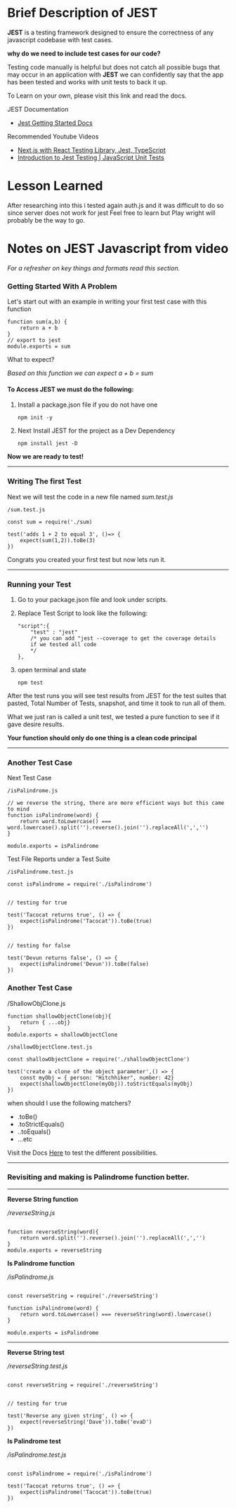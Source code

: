 # Brief Description of JEST
**JEST** is a testing framework designed to ensure the correctness of any javascript codebase with test cases.

**why do we need to include test cases for our code?**

Testing code manually is helpful but does not catch all possible bugs that may occur in an application with **JEST** we can confidently say that the app has been tested and works with unit tests to back it up.

To Learn on your own, please visit this link and read the docs.

JEST Documentation
- [Jest Getting Started Docs](https://jestjs.io/docs/getting-started) 

Recommended Youtube Videos 
- [Next.js with React Testing Library, Jest, TypeScript](https://youtu.be/AS79oJ3Fcf0?si=LuawN9ObsH4RMquT)
- [Introduction to Jest Testing | JavaScript Unit Tests](https://youtu.be/x6NUZ8dc9Qg?si=qgzabhqfY1iO684j)




# Lesson Learned
After researching into this i tested again auth.js and it was difficult to do so since server does not work for jest
Feel free to learn but Play wright will probably be the way to go. 





# Notes on JEST Javascript from video
*For a refresher on key things and formats read this section.*


### Getting Started With A Problem
Let's start out with an example in writing your first test case with this function

```
function sum(a,b) {
    return a + b
}
// export to jest
module.exports = sum
```
What to expect?

*Based on this function we can expect a + b = sum*


#### To Access JEST we must do the following:
1. Install a package.json file if you do not have one
    ```   
    npm init -y
    ```

2. Next Install JEST for the project as a Dev Dependency
    ```
    npm install jest -D
    ```

**Now we are ready to test!** 
***
### Writing The first Test
Next we will test the code in a new file named *sum.test.js*

```
/sum.test.js

const sum = require('./sum)

test('adds 1 + 2 to equal 3', ()=> {
    expect(sum(1,2)).toBe(3)
})

```
Congrats you created your first test but now lets run it. 

***
### Running your Test
1. Go to your package.json file and look under scripts. 

2. Replace Test Script to look like the following:
    ```
    "script":{
        "test" : "jest"
        /* you can add "jest --coverage to get the coverage details 
        if we tested all code
        */
    },
    ```
3. open terminal and state
    ```
    npm test
    ```
After the test runs you will see test results from JEST for the test suites that pasted, Total Number of Tests, snapshot, and time it took to run all of them. 

What we just ran is called a unit test, we tested a pure function to see if it gave desire results.

**Your function should only do one thing is a clean code principal**

***

### Another Test Case

Next Test Case
```
/isPalindrome.js

// we reverse the string, there are more efficient ways but this came to mind
function isPalindrome(word) {
    return word.toLowercase() === word.lowercase().split('').reverse().join('').replaceAll(',','')
}

module.exports = isPalindrome

```

Test File Reports under a Test Suite
```
/isPalindrome.test.js

const isPalindrome = require('./isPalindrome')


// testing for true

test('Tacocat returns true', () => {
    expect(isPalindrome('Tacocat')).toBe(true)
})


// testing for false

test('Devun returns false', () => {
    expect(isPalindrome('Devun')).toBe(false)
})
```

### Another Test Case

/ShallowObjClone.js

```
function shallowObjectClone(obj){
    return { ...obj}
}
module.exports = shallowObjectClone
```

```
/shallowObjectClone.test.js

const shallowObjectClone = require('./shallowObjectClone')

test('create a clone of the object parameter',() => {
    const myObj = { person: "Hitchhiker", number: 42}
    expect(shallowObjectClone(myObj)).toStrictEquals(myObj)
})

```

when should I use the following matchers?
- .toBe()
- .toStrictEquals()
- ..toEquals()
- ...etc

Visit the Docs [Here](https://jestjs.io/docs/expect) to test the different possibilities. 

***
### Revisiting and making is Palindrome function better.  
***
**Reverse String function**

*/reverseString.js*
```

function reverseString(word){
    return word.split('').reverse().join('').replaceAll(',','')
}
module.exports = reverseString
```

**Is Palindrome function**

*/isPalindrome.js*
```

const reverseString = require('./reverseString')

function isPalindrome(word) {
    return word.toLowercase() === reverseString(word).lowercase()
}

module.exports = isPalindrome

```
*** 
**Reverse String test**

*/reverseString.test.js*
```

const reverseString = require('./reverseString')


// testing for true

test('Reverse any given string', () => {
    expect(reverseString('Dave')).toBe('evaD')
})

```
**Is Palindrome test**

*/isPalindrome.test.js*
```

const isPalindrome = require('./isPalindrome')

test('Tacocat returns true', () => {
    expect(isPalindrome('Tacocat')).toBe(true)
})

```




